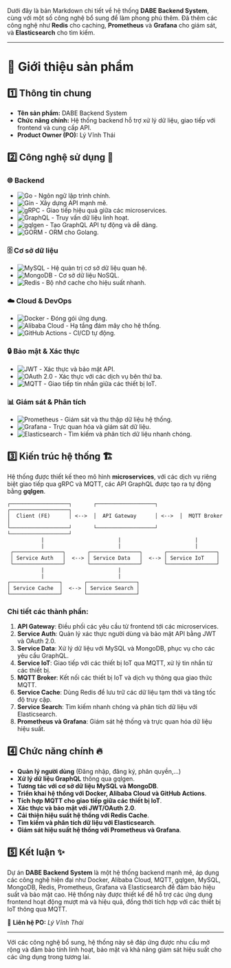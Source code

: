 Dưới đây là bản Markdown chi tiết về hệ thống **DABE Backend System**, cùng với một số công nghệ bổ sung để làm phong phú thêm. Đã thêm các công nghệ như **Redis** cho caching, **Prometheus** và **Grafana** cho giám sát, và **Elasticsearch** cho tìm kiếm.

---

# 📌 Giới thiệu sản phẩm

## 1️⃣ Thông tin chung
- **Tên sản phẩm:** DABE Backend System
- **Chức năng chính:** Hệ thống backend hỗ trợ xử lý dữ liệu, giao tiếp với frontend và cung cấp API.
- **Product Owner (PO):** Lý Vĩnh Thái

## 2️⃣ Công nghệ sử dụng 🚀

### 🌐 Backend
- ![Go](https://img.shields.io/badge/Go-00ADD8?style=for-the-badge&logo=go&logoColor=white) - Ngôn ngữ lập trình chính.
- ![Gin](https://img.shields.io/badge/Gin-00ADD8?style=for-the-badge&logo=go&logoColor=white) - Xây dựng API mạnh mẽ.
- ![gRPC](https://img.shields.io/badge/gRPC-4285F4?style=for-the-badge&logo=google-cloud&logoColor=white) - Giao tiếp hiệu quả giữa các microservices.
- ![GraphQL](https://img.shields.io/badge/GraphQL-E10098?style=for-the-badge&logo=graphql&logoColor=white) - Truy vấn dữ liệu linh hoạt.
- ![gqlgen](https://img.shields.io/badge/gqlgen-FF4F4F?style=for-the-badge&logo=graphql&logoColor=white) - Tạo GraphQL API tự động và dễ dàng.
- ![GORM](https://img.shields.io/badge/GORM-512BD4?style=for-the-badge&logo=go&logoColor=white) - ORM cho Golang.

### 🗄️ Cơ sở dữ liệu
- ![MySQL](https://img.shields.io/badge/MySQL-4479A1?style=for-the-badge&logo=mysql&logoColor=white) - Hệ quản trị cơ sở dữ liệu quan hệ.
- ![MongoDB](https://img.shields.io/badge/MongoDB-47A248?style=for-the-badge&logo=mongodb&logoColor=white) - Cơ sở dữ liệu NoSQL.
- ![Redis](https://img.shields.io/badge/Redis-DC382D?style=for-the-badge&logo=redis&logoColor=white) - Bộ nhớ cache cho hiệu suất nhanh.

### ☁️ Cloud & DevOps
- ![Docker](https://img.shields.io/badge/Docker-2496ED?style=for-the-badge&logo=docker&logoColor=white) - Đóng gói ứng dụng.
- ![Alibaba Cloud](https://img.shields.io/badge/Alibaba_Cloud-FF6A00?style=for-the-badge&logo=alibaba-cloud&logoColor=white) - Hạ tầng đám mây cho hệ thống.
- ![GitHub Actions](https://img.shields.io/badge/GitHub_Actions-2088FF?style=for-the-badge&logo=github-actions&logoColor=white) - CI/CD tự động.

### 🔒 Bảo mật & Xác thực
- ![JWT](https://img.shields.io/badge/JWT-000000?style=for-the-badge&logo=json-web-tokens&logoColor=white) - Xác thực và bảo mật API.
- ![OAuth 2.0](https://img.shields.io/badge/OAuth_2.0-EC2025?style=for-the-badge&logo=oauth&logoColor=white) - Xác thực với các dịch vụ bên thứ ba.
- ![MQTT](https://img.shields.io/badge/MQTT-3C8A9E?style=for-the-badge&logo=eclipse&logoColor=white) - Giao tiếp tin nhắn giữa các thiết bị IoT.

### 📊 Giám sát & Phân tích
- ![Prometheus](https://img.shields.io/badge/Prometheus-0096D6?style=for-the-badge&logo=prometheus&logoColor=white) - Giám sát và thu thập dữ liệu hệ thống.
- ![Grafana](https://img.shields.io/badge/Grafana-FF1F5A?style=for-the-badge&logo=grafana&logoColor=white) - Trực quan hóa và giám sát dữ liệu.
- ![Elasticsearch](https://img.shields.io/badge/Elasticsearch-005571?style=for-the-badge&logo=elasticsearch&logoColor=white) - Tìm kiếm và phân tích dữ liệu nhanh chóng.

## 3️⃣ Kiến trúc hệ thống 🏗️
Hệ thống được thiết kế theo mô hình **microservices**, với các dịch vụ riêng biệt giao tiếp qua gRPC và MQTT, các API GraphQL được tạo ra tự động bằng **gqlgen**.

```
┌───────────────────┐       ┌───────────────────┐       ┌───────────────────┐
│  Client (FE)      │ <-->  │  API Gateway      │ <-->  │  MQTT Broker     │
└───────────────────┘       └───────────────────┘       └───────────────────┘
           |                        |                        |
           |                        |                        |
 ┌────────────────┐       ┌────────────────┐       ┌────────────────┐
 │ Service Auth   │  <--> │ Service Data   │  <--> │ Service IoT    │
 └────────────────┘       └────────────────┘       └────────────────┘
           |                        |
           |                        |
┌────────────────┐       ┌────────────────┐
│ Service Cache  │  <--> │ Service Search │
└────────────────┘       └────────────────┘
```

### Chi tiết các thành phần:
1. **API Gateway**: Điều phối các yêu cầu từ frontend tới các microservices.
2. **Service Auth**: Quản lý xác thực người dùng và bảo mật API bằng JWT và OAuth 2.0.
3. **Service Data**: Xử lý dữ liệu với MySQL và MongoDB, phục vụ cho các yêu cầu GraphQL.
4. **Service IoT**: Giao tiếp với các thiết bị IoT qua MQTT, xử lý tin nhắn từ các thiết bị.
5. **MQTT Broker**: Kết nối các thiết bị IoT và dịch vụ thông qua giao thức MQTT.
6. **Service Cache**: Dùng Redis để lưu trữ các dữ liệu tạm thời và tăng tốc độ truy cập.
7. **Service Search**: Tìm kiếm nhanh chóng và phân tích dữ liệu với Elasticsearch.
8. **Prometheus và Grafana**: Giám sát hệ thống và trực quan hóa dữ liệu hiệu suất.

## 4️⃣ Chức năng chính 🔥
- **Quản lý người dùng** (Đăng nhập, đăng ký, phân quyền,...)
- **Xử lý dữ liệu GraphQL** thông qua gqlgen.
- **Tương tác với cơ sở dữ liệu MySQL và MongoDB**.
- **Triển khai hệ thống với Docker, Alibaba Cloud và GitHub Actions**.
- **Tích hợp MQTT cho giao tiếp giữa các thiết bị IoT**.
- **Xác thực và bảo mật với JWT/OAuth 2.0**.
- **Cải thiện hiệu suất hệ thống với Redis Cache**.
- **Tìm kiếm và phân tích dữ liệu với Elasticsearch**.
- **Giám sát hiệu suất hệ thống với Prometheus và Grafana**.

## 5️⃣ Kết luận ✨
Dự án **DABE Backend System** là một hệ thống backend mạnh mẽ, áp dụng các công nghệ hiện đại như Docker, Alibaba Cloud, MQTT, gqlgen, MySQL, MongoDB, Redis, Prometheus, Grafana và Elasticsearch để đảm bảo hiệu suất và bảo mật cao. Hệ thống này được thiết kế để hỗ trợ các ứng dụng frontend hoạt động mượt mà và hiệu quả, đồng thời tích hợp với các thiết bị IoT thông qua MQTT.

📌 **Liên hệ PO:** *Lý Vĩnh Thái*

---

Với các công nghệ bổ sung, hệ thống này sẽ đáp ứng được nhu cầu mở rộng và đảm bảo tính linh hoạt, bảo mật và khả năng giám sát hiệu suất cho các ứng dụng trong tương lai.